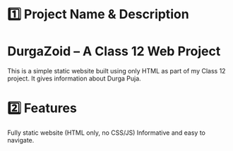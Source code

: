 # 1️⃣ Project Name & Description
# DurgaZoid – A Class 12 Web Project
This is a simple static website built using only HTML as part of my Class 12 project. It gives information about Durga Puja.
# 2️⃣ Features
Fully static website (HTML only, no CSS/JS)
Informative and easy to navigate.
